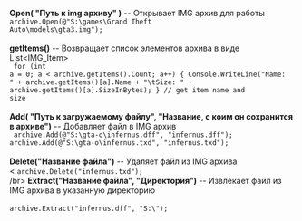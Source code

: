<b>Open( "Путь к img архиву" )</B> -- Открывает IMG архив для работы</br>
<code>archive.Open(@"S:\games\Grand Theft Auto\models\gta3.img");</code></br></br>
<b>getItems()</b> -- Возвращает список элементов архива в виде List<IMG_Item></br>
<code>
for (int a = 0; a < archive.getItems().Count; a++)
{
    Console.WriteLine("Name: " + archive.getItems()[a].Name + "\tSize: " + archive.getItems()[a].SizeInBytes);
} // get item name and size</code></br></br>
<b>Add( "Путь к загружаемому файлу", "Название, с коим он сохранится в архиве")</b> -- Добавляет файл в IMG архив </br>
<code>
archive.Add(@"S:\gta-o\infernus.dff", "infernus.dff");
archive.Add(@"S:\gta-o\infernus.txd", "infernus.txd");
</code></br></br>
<b>Delete("Название файла")</b> -- Удаляет файл из IMG архива</br><
<code>archive.Delete("infernus.txd");</code></br>/br>
<b>Extract("Название файла", "Директория")</b> -- Извлекает файл из IMG архива в указанную директорию</br></br>
<code>archive.Extract("infernus.dff", "S:\\");</code>
